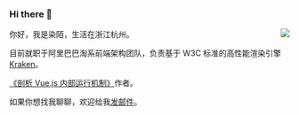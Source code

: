### Hi there 👋

<img align="right" src="https://github-readme-stats.vercel.app/api?username=answershuto&show_icons=true&icon_color=58a6ff&text_color=333333&bg_color=ffffff&hide_title=true" />

你好，我是染陌，生活在浙江杭州。

目前就职于阿里巴巴淘系前端架构团队，负责基于 W3C 标准的高性能渲染引擎 [Kraken](http://openkraken.com/)。

[《剖析 Vue.js 内部运行机制》](https://juejin.cn/book/6844733705089449991)作者。

如果你想找我聊聊，欢迎给我[发邮件](mailto:answershuto@gmail.com)。
